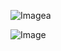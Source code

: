 ![Image](https://github.com/user-attachments/assets/174dfa6b-e566-4b5e-b8dd-f7edcb81eb12)a

![Image](https://github.com/user-attachments/assets/1424a0a6-f87b-4787-a351-af72453b7a56)
